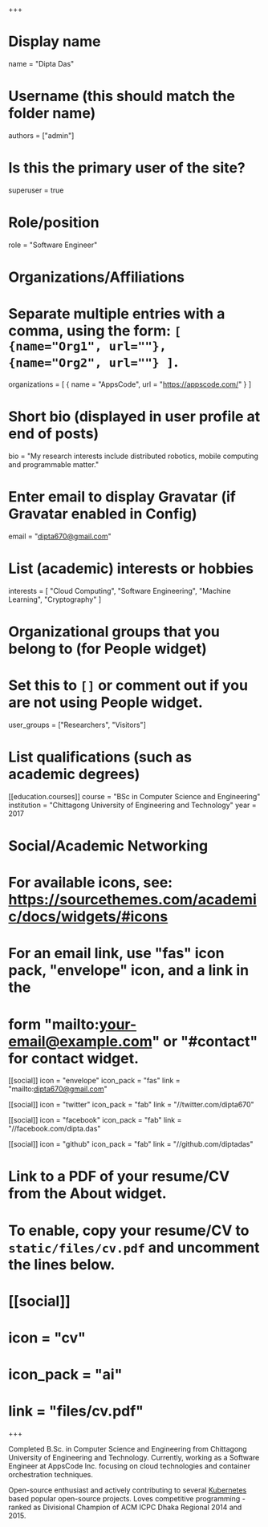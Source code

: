 +++
# Display name
name = "Dipta Das"

# Username (this should match the folder name)
authors = ["admin"]

# Is this the primary user of the site?
superuser = true

# Role/position
role = "Software Engineer"

# Organizations/Affiliations
#   Separate multiple entries with a comma, using the form: `[ {name="Org1", url=""}, {name="Org2", url=""} ]`.
organizations = [ { name = "AppsCode", url = "https://appscode.com/" } ]

# Short bio (displayed in user profile at end of posts)
bio = "My research interests include distributed robotics, mobile computing and programmable matter."

# Enter email to display Gravatar (if Gravatar enabled in Config)
email = "dipta670@gmail.com"

# List (academic) interests or hobbies
interests = [
  "Cloud Computing",
  "Software Engineering",
  "Machine Learning",
  "Cryptography"
]

# Organizational groups that you belong to (for People widget)
#   Set this to `[]` or comment out if you are not using People widget.
user_groups = ["Researchers", "Visitors"]

# List qualifications (such as academic degrees)
[[education.courses]]
  course = "BSc in Computer Science and Engineering"
  institution = "Chittagong University of Engineering and Technology"
  year = 2017

# Social/Academic Networking
# For available icons, see: https://sourcethemes.com/academic/docs/widgets/#icons
#   For an email link, use "fas" icon pack, "envelope" icon, and a link in the
#   form "mailto:your-email@example.com" or "#contact" for contact widget.

[[social]]
  icon = "envelope"
  icon_pack = "fas"
  link = "mailto:dipta670@gmail.com"

[[social]]
  icon = "twitter"
  icon_pack = "fab"
  link = "//twitter.com/dipta670"

[[social]]
  icon = "facebook"
  icon_pack = "fab"
  link = "//facebook.com/dipta.das"

[[social]]
  icon = "github"
  icon_pack = "fab"
  link = "//github.com/diptadas"

# Link to a PDF of your resume/CV from the About widget.
# To enable, copy your resume/CV to `static/files/cv.pdf` and uncomment the lines below.
# [[social]]
#   icon = "cv"
#   icon_pack = "ai"
#   link = "files/cv.pdf"

+++

Completed B.Sc. in Computer Science and Engineering from Chittagong University of Engineering and Technology. Currently, working as a Software Engineer at AppsCode Inc. focusing on cloud technologies and container orchestration techniques.

Open-source enthusiast and actively contributing to several [Kubernetes](https://kubernetes.io/) based popular open-source projects. Loves competitive programming - ranked as Divisional Champion of ACM ICPC Dhaka Regional 2014 and 2015.

